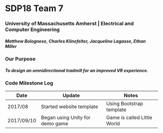 # SDP18 Team 7
### University of Massachusetts Amherst | Electrical and Computer Engineering
##### Matthew Bolognese, Charles Klinefelter, Jacqueline Lagasse, Ethan Miller

### Our Purpose
##### To design an omnidirectional tradmill for an improved VR experience.

### Code Milestone Log

Date | Update | Notes
-----|---------|------
2017/08 | Started website template | Using Bootstrap template
2017/09/10 | Began using Unity for demo game | Game is called Little World
